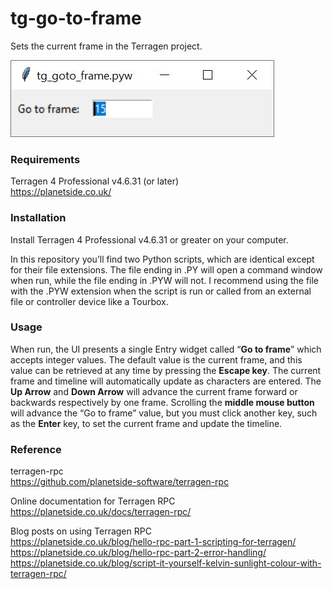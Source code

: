 # tg-go-to-frame
Sets the current frame in the Terragen project.

![tg_go_to_frame UI](images/tg_goto_frame_GUI.jpg)

### Requirements
Terragen 4 Professional v4.6.31 (or later) <br>
https://planetside.co.uk/

### Installation
Install Terragen 4 Professional v4.6.31 or greater on your computer.

In this repository you’ll find two Python scripts, which are identical except for their file extensions.  The file ending in .PY will open a command window when run, while the file ending in .PYW will not.  I recommend using the file with the .PYW extension when the script is run or called from an external file or controller device like a Tourbox.

### Usage
When run, the UI presents a single Entry widget called “<b>Go to frame</b>” which accepts integer values. The default value is the current frame, and this value can be retrieved at any time by pressing the <b>Escape key</b>.   The current frame and timeline will automatically update as characters are entered.  The <b>Up Arrow</b> and <b>Down Arrow</b> will advance the current frame forward or backwards respectively by one frame.  Scrolling the <b>middle mouse button</b> will advance the “Go to frame” value, but you must click another key, such as the <b>Enter</b> key, to set the current frame and update the timeline.

### Reference
terragen-rpc <br>
https://github.com/planetside-software/terragen-rpc

Online documentation for Terragen RPC <br>
https://planetside.co.uk/docs/terragen-rpc/

Blog posts on using Terragen RPC <br>
https://planetside.co.uk/blog/hello-rpc-part-1-scripting-for-terragen/ <br>
https://planetside.co.uk/blog/hello-rpc-part-2-error-handling/ <br>
https://planetside.co.uk/blog/script-it-yourself-kelvin-sunlight-colour-with-terragen-rpc/

